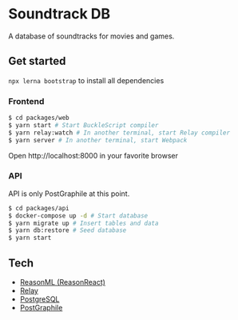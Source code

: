# Soundtrack DB

A database of soundtracks for movies and games.

## Get started

`npx lerna bootstrap` to install all dependencies

### Frontend

```sh
$ cd packages/web
$ yarn start # Start BuckleScript compiler
$ yarn relay:watch # In another terminal, start Relay compiler
$ yarn server # In another terminal, start Webpack
```

Open http://localhost:8000 in your favorite browser

### API

API is only PostGraphile at this point.

```sh
$ cd packages/api
$ docker-compose up -d # Start database
$ yarn migrate up # Insert tables and data
$ yarn db:restore # Seed database
$ yarn start
```

## Tech

- [ReasonML (ReasonReact)](https://reasonml.github.io/reason-react/)
- [Relay](https://relay.dev/)
- [PostgreSQL](https://www.postgresql.org/)
- [PostGraphile](https://www.graphile.org/postgraphile/)

